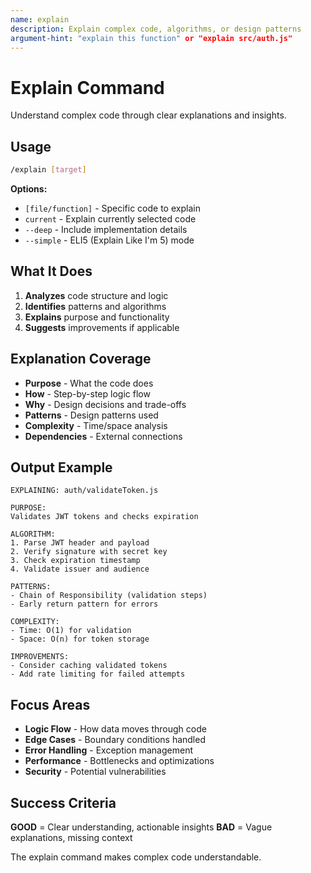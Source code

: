 ```yaml
---
name: explain
description: Explain complex code, algorithms, or design patterns
argument-hint: "explain this function" or "explain src/auth.js"
---
```


# Explain Command

Understand complex code through clear explanations and insights.

## Usage

```bash
/explain [target]
```

**Options:**

- `[file/function]` - Specific code to explain
- `current` - Explain currently selected code
- `--deep` - Include implementation details
- `--simple` - ELI5 (Explain Like I'm 5) mode

## What It Does

1. **Analyzes** code structure and logic
2. **Identifies** patterns and algorithms
3. **Explains** purpose and functionality
4. **Suggests** improvements if applicable

## Explanation Coverage

- **Purpose** - What the code does
- **How** - Step-by-step logic flow
- **Why** - Design decisions and trade-offs
- **Patterns** - Design patterns used
- **Complexity** - Time/space analysis
- **Dependencies** - External connections

## Output Example

```text
EXPLAINING: auth/validateToken.js

PURPOSE:
Validates JWT tokens and checks expiration

ALGORITHM:
1. Parse JWT header and payload
2. Verify signature with secret key
3. Check expiration timestamp
4. Validate issuer and audience

PATTERNS:
- Chain of Responsibility (validation steps)
- Early return pattern for errors

COMPLEXITY:
- Time: O(1) for validation
- Space: O(n) for token storage

IMPROVEMENTS:
- Consider caching validated tokens
- Add rate limiting for failed attempts
```

## Focus Areas

- **Logic Flow** - How data moves through code
- **Edge Cases** - Boundary conditions handled
- **Error Handling** - Exception management
- **Performance** - Bottlenecks and optimizations
- **Security** - Potential vulnerabilities

## Success Criteria

**GOOD** = Clear understanding, actionable insights
**BAD** = Vague explanations, missing context

The explain command makes complex code understandable.